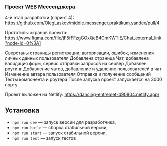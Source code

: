 ### Проект WEB Мессенджера

4-й этап разработки (спринт 4): https://github.com/OlegLaskov/middle.messenger.praktikum.yandex/pull/4

Прототипы экранов проекта: https://www.figma.com/file/jF5fFFzgGOxQeB4CmKWTiE/Chat_external_link?node-id=0%3A1

Сверстаны страницы регистрации, авторизации, ошибок, изменения личных данных пользователя
Добавлена страница Чат, добавлена валидация форм, сервис отправки запросов на сервер
Добавлен роутинг
Добавление чатов, добавление и удаление пользователей в чат
Изменение автара пользователя
Отправка и получение сообщений
Тесты компонента и роутера
После запуска проект запускается на 3000 порту

Проект выложен на Netlify: https://dancing-entremet-490804.netlify.app/

## Установка

- `npm run dev` — запуск версии для разработчика,
- `npm run build` — сборка стабильной версии,
- `npm run start` — запуск стабильной версии,
- `npm run test` — запуск тестов
